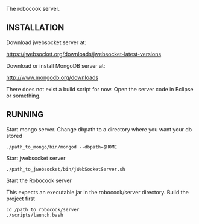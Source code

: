 The robocook server.

INSTALLATION
---------------------------------------------------------

Download jwebsocket server at:

https://jwebsocket.org/downloads/jwebsocket-latest-versions

Download or install MongoDB server at:

http://www.mongodb.org/downloads

There does not exist a build script for now. Open the server code in Eclipse or something.

RUNNING
----------------------------------------------------------
Start mongo server. Change dbpath to a directory where you want your db stored
```
./path_to_mongo/bin/mongod --dbpath=$HOME
```

Start jwebsocket server
```
./path_to_jwebsocket/bin/jWebSocketServer.sh
```
Start the Robocook server

This expects an executable jar in the robocook/server directory. Build the project first

```
cd /path_to_robocook/server
./scripts/launch.bash
```
